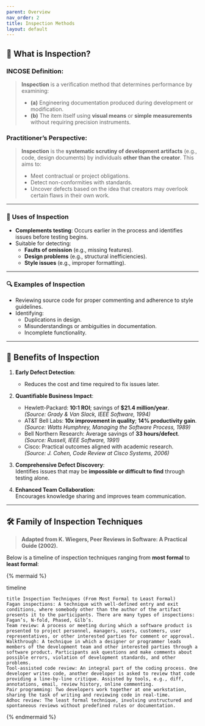 ```yaml
---
parent: Overview
nav_order: 2
title: Inspection Methods
layout: default
---
```



## 📖 **What is Inspection?**

### INCOSE Definition:
> **Inspection** is a verification method that determines performance by examining:  
> - **(a)** Engineering documentation produced during development or modification.  
> - **(b)** The item itself using **visual means** or **simple measurements** without requiring precision instruments.

### Practitioner’s Perspective:
> **Inspection** is the **systematic scrutiny of development artifacts** (e.g., code, design documents) by individuals **other than the creator**. This aims to:  
> - Meet contractual or project obligations.  
> - Detect non-conformities with standards.  
> - Uncover defects based on the idea that creators may overlook certain flaws in their own work.

---

### 🧰 **Uses of Inspection**
- **Complements testing**: Occurs earlier in the process and identifies issues before testing begins.  
- Suitable for detecting:  
  - **Faults of omission** (e.g., missing features).  
  - **Design problems** (e.g., structural inefficiencies).  
  - **Style issues** (e.g., improper formatting).  

---

### 🔍 **Examples of Inspection**
- Reviewing source code for proper commenting and adherence to style guidelines.  
- Identifying:  
  - Duplications in design.  
  - Misunderstandings or ambiguities in documentation.  
  - Incomplete functionality.  

---

## 🌟 **Benefits of Inspection**

1. **Early Defect Detection**:  
   - Reduces the cost and time required to fix issues later.  

2. **Quantifiable Business Impact**:  
   - Hewlett-Packard: **10:1 ROI**; savings of **$21.4 million/year**.  
     *(Source: Grady & Van Slack, IEEE Software, 1994)*  
   - AT&T Bell Labs: **10x improvement in quality**; **14% productivity gain**.  
     *(Source: Watts Humphrey, Managing the Software Process, 1989)*  
   - Bell Northern Research: Average savings of **33 hours/defect**.  
     *(Source: Russell, IEEE Software, 1991)*  
   - Cisco: Practical outcomes aligned with academic research.  
     *(Source: J. Cohen, Code Review at Cisco Systems, 2006)*  

3. **Comprehensive Defect Discovery**:  
   Identifies issues that may be **impossible or difficult to find** through testing alone.  

4. **Enhanced Team Collaboration**:  
   Encourages knowledge sharing and improves team communication.

---

## 🛠️ **Family of Inspection Techniques**

> **Adapted from K. Wiegers, Peer Reviews in Software: A Practical Guide (2002).**  

Below is a timeline of inspection techniques ranging from **most formal** to **least formal**:
 

{% mermaid %}

timeline

    title Inspection Techniques (From Most Formal to Least Formal)
    Fagan inspections: A technique with well-defined entry and exit conditions, where somebody other than the author of the artifact presents it to the participants. There are many types of inspections: Fagan’s, N-fold, Phased, Gilb’s.
    Team review: A process or meeting during which a software product is presented to project personnel, managers, users, customers, user representatives, or other interested parties for comment or approval.
    Walkthrough: A technique in which a designer or programmer leads members of the development team and other interested parties through a software product. Participants ask questions and make comments about possible errors, violation of development standards, and other problems.
    Tool-assisted code review: An integral part of the coding process. One developer writes code, another developer is asked to review that code providing a line-by-line critique. Assisted by tools, e.g., diff, annotations, email, review history, online commenting.
    Pair programming: Two developers work together at one workstation, sharing the task of writing and reviewing code in real-time.
    Adhoc review: The least formal technique, involving unstructured and spontaneous reviews without predefined rules or documentation.
 

{% endmermaid %}

